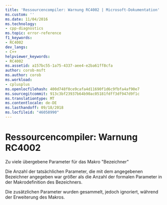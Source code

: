 ```yaml
---
title: 'Ressourcencompiler: Warnung RC4002 | Microsoft-Dokumentation'
ms.custom: ''
ms.date: 11/04/2016
ms.technology:
- cpp-diagnostics
ms.topic: error-reference
f1_keywords:
- RC4002
dev_langs:
- C++
helpviewer_keywords:
- RC4002
ms.assetid: a157bc55-1a75-4337-aee4-e2ba61ff8cfa
author: corob-msft
ms.author: corob
ms.workload:
- cplusplus
ms.openlocfilehash: 400d748f0ce9cafa4d11690f1d6c9fbfa4af90e7
ms.sourcegitcommit: 913c3bf23937b64b90ac05181fdff3df947d9f1c
ms.translationtype: MT
ms.contentlocale: de-DE
ms.lasthandoff: 09/18/2018
ms.locfileid: "46058990"
---
```

# <a name="resource-compiler-warning-rc4002"></a>Ressourcencompiler: Warnung RC4002

Zu viele übergebene Parameter für das Makro "Bezeichner"

Die Anzahl der tatsächlichen Parameter, die mit dem angegebenen Bezeichner angegeben war größer als die Anzahl der formalen Parameter in der Makrodefinition des Bezeichners.

Die zusätzlichen Parameter wurden gesammelt, jedoch ignoriert, während der Erweiterung des Makros.